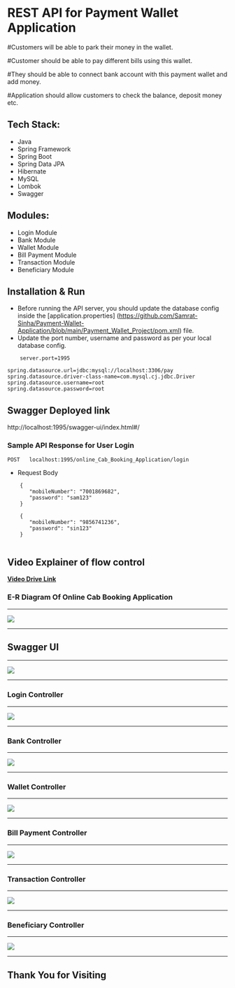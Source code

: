
# REST API for Payment Wallet Application


#Customers will be able to park their money in the wallet.

#Customer should be able to pay different bills using this wallet.

#They should be able to connect bank account with this payment wallet and add money. 

#Application should allow customers to check the balance, deposit money etc.

## Tech Stack:

* Java
* Spring Framework
* Spring Boot
* Spring Data JPA
* Hibernate
* MySQL
* Lombok
* Swagger

## Modules:
	
* Login Module
* Bank Module
* Wallet Module
* Bill Payment Module
* Transaction Module
* Beneficiary Module

## Installation & Run

* Before running the API server, you should update the database config inside the [application.properties]
(https://github.com/Samrat-Sinha/Payment-Wallet-Application/blob/main/Payment_Wallet_Project/pom.xml) file.
* Update the port number, username and password as per your local database config.

```
    server.port=1995

spring.datasource.url=jdbc:mysql://localhost:3306/pay
spring.datasource.driver-class-name=com.mysql.cj.jdbc.Driver
spring.datasource.username=root
spring.datasource.password=root

```

## Swagger Deployed link
http://localhost:1995/swagger-ui/index.html#/

### Sample API Response for User Login

`POST   localhost:1995/online_Cab_Booking_Application/login`

* Request Body

```
    {
       "mobileNumber": "7001869682",
       "password": "sam123"
    }
    
    {
       "mobileNumber": "9856741236",
       "password": "sin123"
    }
    
```


## Video Explainer of flow control
 <a href="https://drive.google.com/file/d/1HTNfkwdR2vCvqFxlcJUkqn5GSB3ofDDi/view?usp=sharing">**Video Drive Link** </a>
 
 
### E-R Diagram Of Online Cab Booking Application
---

<img src="https://user-images.githubusercontent.com/101389007/234064453-9e2e40df-d119-4994-8067-9d84a57bc265.png">


---

## Swagger UI

---

<img src="https://user-images.githubusercontent.com/101389007/234064993-0ad15390-1d44-45e1-840a-680193d1cfd7.png">

---

### Login Controller

---

<img src="https://user-images.githubusercontent.com/101389007/234065816-fb0e5ede-dace-4867-942a-25d810cd78dc.png">

---

### Bank Controller

---

<img src="https://user-images.githubusercontent.com/101389007/234066705-962edbe1-12b1-4d53-8518-558679aa0535.png">

---

### Wallet Controller

---

<img src="https://user-images.githubusercontent.com/101389007/234067372-38ca5b95-2abf-4120-a8fc-bed1338f47cc.png">

---

### Bill Payment Controller

---

<img src="https://user-images.githubusercontent.com/101389007/234068817-08e5e1d2-144f-44b9-bff7-14c2080fab61.png">

---

### Transaction Controller

---

<img src="https://user-images.githubusercontent.com/101389007/234069446-691dbcc9-2dc1-4c0b-aea2-a781c264db2d.png">

---

### Beneficiary Controller

---

<img src="https://user-images.githubusercontent.com/101389007/234069820-01b56dc8-0dc2-498f-abdd-32c4dfc02d40.png">


---

## Thank You for Visiting








